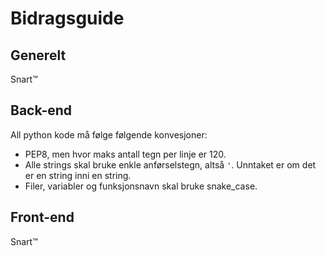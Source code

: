 # Bidragsguide

## Generelt

Snart™

## Back-end

All python kode må følge følgende konvesjoner:
* PEP8, men hvor maks antall tegn per linje er 120.
* Alle strings skal bruke enkle anførselstegn, altså `'`. Unntaket er om det er en string inni en string.
* Filer, variabler og funksjonsnavn skal bruke snake_case.


## Front-end

Snart™